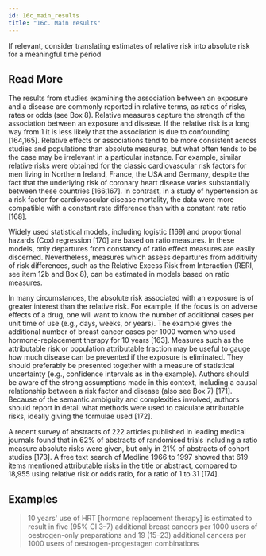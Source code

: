 ```yaml
---
id: 16c_main_results
title: "16c. Main results"
---
```

If relevant, consider translating estimates of relative risk into absolute risk for a meaningful time period


## Read More

The results from studies examining the association between an exposure and a disease are commonly reported in relative terms, as ratios of risks, rates or odds (see Box 8). Relative measures capture the strength of the association between an exposure and disease. If the relative risk is a long way from 1 it is less likely that the association is due to confounding [164,165]. Relative effects or associations tend to be more consistent across studies and populations than absolute measures, but what often tends to be the case may be irrelevant in a particular instance. For example, similar relative risks were obtained for the classic cardiovascular risk factors for men living in Northern Ireland, France, the USA and Germany, despite the fact that the underlying risk of coronary heart disease varies substantially between these countries [166,167]. In contrast, in a study of hypertension as a risk factor for cardiovascular disease mortality, the data were more compatible with a constant rate difference than with a constant rate ratio [168].

Widely used statistical models, including logistic [169] and proportional hazards (Cox) regression [170] are based on ratio measures. In these models, only departures from constancy of ratio effect measures are easily discerned. Nevertheless, measures which assess departures from additivity of risk differences, such as the Relative Excess Risk from Interaction (RERI, see item 12b and Box 8), can be estimated in models based on ratio measures.

In many circumstances, the absolute risk associated with an exposure is of greater interest than the relative risk. For example, if the focus is on adverse effects of a drug, one will want to know the number of additional cases per unit time of use (e.g., days, weeks, or years). The example gives the additional number of breast cancer cases per 1000 women who used hormone-replacement therapy for 10 years [163]. Measures such as the attributable risk or population attributable fraction may be useful to gauge how much disease can be prevented if the exposure is eliminated. They should preferably be presented together with a measure of statistical uncertainty (e.g., confidence intervals as in the example). Authors should be aware of the strong assumptions made in this context, including a causal relationship between a risk factor and disease (also see Box 7) [171]. Because of the semantic ambiguity and complexities involved, authors should report in detail what methods were used to calculate attributable risks, ideally giving the formulae used [172].

A recent survey of abstracts of 222 articles published in leading medical journals found that in 62% of abstracts of randomised trials including a ratio measure absolute risks were given, but only in 21% of abstracts of cohort studies [173]. A free text search of Medline 1966 to 1997 showed that 619 items mentioned attributable risks in the title or abstract, compared to 18,955 using relative risk or odds ratio, for a ratio of 1 to 31 [174].

## Examples

> 10 years' use of HRT [hormone replacement therapy] is estimated to result in five (95% CI 3–7) additional breast cancers per 1000 users of oestrogen-only preparations and 19 (15–23) additional cancers per 1000 users of oestrogen-progestagen combinations